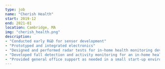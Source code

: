```yaml
---
type: job
name: "Cherish Health"
start: 2019-12
end: 2021-01
location: Cambridge, MA
img: "cherish_health.png"
description:
- "Conducted early R&D for sensor development"
- "Prototyped and integrated electronics"
- "Designed and performed radar tests for in-home health monitoring device."
- "Developed fall detection and activity monitoring for an in-home health monitoring system working primarily with Python and embedded C++"
- "Provided general office support as needed in a small start-up environment"
---
```

